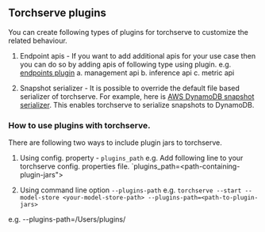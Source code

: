 ## Torchserve plugins

You can create following types of plugins for torchserve to customize the related behaviour.

1. Endpoint apis - If you want to add additional apis for your use case then you can do so by adding apis
of following type using plugin. e.g. [endpoints plugin](../endpoints/)
    a. management api
    b. inference api
    c. metric api
    
2. Snapshot serializer - It is possible to override the default file based serializer of torchserve. For example,
here is [AWS DynamoDB snapshot serializer](../DDBEndPoint). This enables torchserve to serialize snapshots to DynamoDB. 

### How to use plugins with torchserve. 
There are following two ways to include plugin jars to torchserve.

1. Using config. property - `plugins_path` 
e.g.
Add following line to your torchserve config. properties file.
`plugins_path=<path-containing-plugin-jars">

2. Using command line option  `--plugins-path`
e.g. 
`torchserve --start --model-store <your-model-store-path> --plugins-path=<path-to-plugin-jars>` 

e.g. --plugins-path=/Users/plugins/